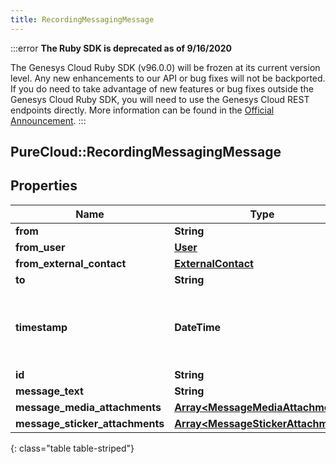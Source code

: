 ```yaml
---
title: RecordingMessagingMessage
---
```


:::error
**The Ruby SDK is deprecated as of 9/16/2020**

The Genesys Cloud Ruby SDK (v96.0.0) will be frozen at its current version level. Any new enhancements to our API or bug fixes will not be backported. If you do need to take advantage of new features or bug fixes outside the Genesys Cloud Ruby SDK, you will need to use the Genesys Cloud REST endpoints directly. More information can be found in the [Official Announcement](https://developer.mypurecloud.com/forum/t/announcement-genesys-cloud-ruby-sdk-end-of-life/8850).
:::


## PureCloud::RecordingMessagingMessage

## Properties

|Name | Type | Description | Notes|
|------------ | ------------- | ------------- | -------------|
| **from** | **String** |  | [optional] |
| **from_user** | [**User**](User.html) |  | [optional] |
| **from_external_contact** | [**ExternalContact**](ExternalContact.html) |  | [optional] |
| **to** | **String** |  | [optional] |
| **timestamp** | **DateTime** | Date time is represented as an ISO-8601 string. For example: yyyy-MM-ddTHH:mm:ss.SSSZ | [optional] |
| **id** | **String** |  | [optional] |
| **message_text** | **String** |  | [optional] |
| **message_media_attachments** | [**Array&lt;MessageMediaAttachment&gt;**](MessageMediaAttachment.html) |  | [optional] |
| **message_sticker_attachments** | [**Array&lt;MessageStickerAttachment&gt;**](MessageStickerAttachment.html) |  | [optional] |
{: class="table table-striped"}


